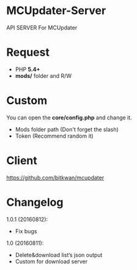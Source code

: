 # MCUpdater-Server
API SERVER For MCUpdater

# Request
- PHP **5.4+**
- **mods/** folder and R/W

# Custom
You can open the **core/config.php** and change it.
- Mods folder path (Don't forget the slash)
- Token (Recommend random it)

# Client
https://github.com/bitkwan/mcupdater

# Changelog
1.0.1 (20160812):
- Fix bugs

1.0 (20160811):
- Delete&download list‘s json output
- Custom for download server
